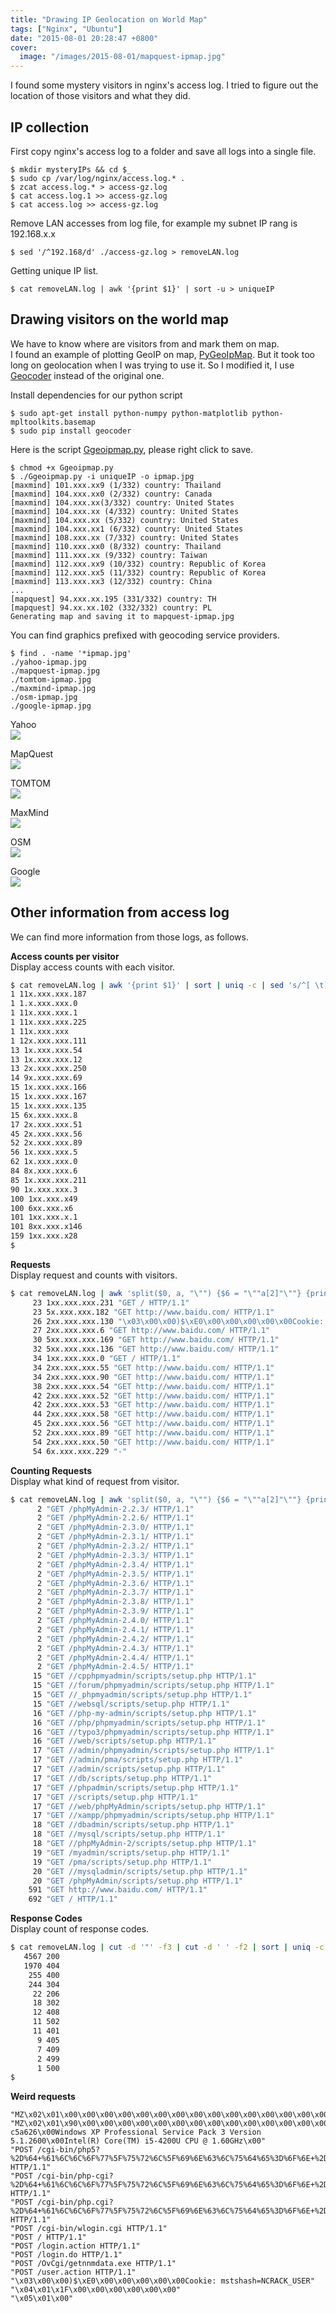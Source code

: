 ```yaml
---
title: "Drawing IP Geolocation on World Map"
tags: ["Nginx", "Ubuntu"]
date: "2015-08-01 20:28:47 +0800"
cover:
  image: "/images/2015-08-01/mapquest-ipmap.jpg"
---
```


I found some mystery visitors in nginx's access log. I tried to figure out the location of those visitors and what they did.   

## IP collection

First copy nginx's access log to a folder and save all logs into a single file.

    $ mkdir mysteryIPs && cd $_
    $ sudo cp /var/log/nginx/access.log.* .
    $ zcat access.log.* > access-gz.log
    $ cat access.log.1 >> access-gz.log
    $ cat access.log >> access-gz.log

Remove LAN accesses from log file, for example my subnet IP rang is 192.168.x.x  

    $ sed '/^192.168/d' ./access-gz.log > removeLAN.log

Getting unique IP list.  

    $ cat removeLAN.log | awk '{print $1}' | sort -u > uniqueIP 

## Drawing visitors on the world map

We have to know where are visitors from and mark them on map.  
I found an example of plotting GeoIP on map, [PyGeoIpMap](https://github.com/pierrrrrrre/PyGeoIpMap). But it took too long on geolocation when I was trying to use it. So I modified it, I use [Geocoder](https://github.com/DenisCarriere/geocoder) instead of the original one.  

Install dependencies for our python script  

    $ sudo apt-get install python-numpy python-matplotlib python-mpltoolkits.basemap
    $ sudo pip install geocoder  

Here is the script [Ggeoipmap.py](/resource/2015-08-01/Ggeoipmap.py), please right click to save.  

    $ chmod +x Ggeoipmap.py 
    $ ./Ggeoipmap.py -i uniqueIP -o ipmap.jpg  
    [maxmind] 101.xxx.xx9 (1/332) country: Thailand
    [maxmind] 104.xxx.xx0 (2/332) country: Canada
    [maxmind] 104.xxx.xx(3/332) country: United States
    [maxmind] 104.xxx.xx (4/332) country: United States
    [maxmind] 104.xxx.xx (5/332) country: United States
    [maxmind] 104.xxx.xx1 (6/332) country: United States
    [maxmind] 108.xxx.xx (7/332) country: United States
    [maxmind] 110.xxx.xx0 (8/332) country: Thailand
    [maxmind] 111.xxx.xx (9/332) country: Taiwan
    [maxmind] 112.xxx.xx9 (10/332) country: Republic of Korea
    [maxmind] 112.xxx.xx5 (11/332) country: Republic of Korea
    [maxmind] 113.xxx.xx3 (12/332) country: China
    ...
    [mapquest] 94.xxx.xx.195 (331/332) country: TH
    [mapquest] 94.xx.xx.102 (332/332) country: PL
    Generating map and saving it to mapquest-ipmap.jpg

You can find graphics prefixed with geocoding service providers.  

    $ find . -name '*ipmap.jpg'
    ./yahoo-ipmap.jpg
    ./mapquest-ipmap.jpg
    ./tomtom-ipmap.jpg
    ./maxmind-ipmap.jpg
    ./osm-ipmap.jpg
    ./google-ipmap.jpg

Yahoo  
![](/images/2015-08-01/yahoo-ipmap.jpg)

MapQuest  
![](/images/2015-08-01/mapquest-ipmap.jpg)

TOMTOM  
![](/images/2015-08-01/tomtom-ipmap.jpg)

MaxMind  
![](/images/2015-08-01/maxmind-ipmap.jpg)

OSM  
![](/images/2015-08-01/osm-ipmap.jpg)

Google  
![](/images/2015-08-01/google-ipmap.jpg)

## Other information from access log

We can find more information from those logs, as follows.

**Access counts per visitor**   
Display access counts with each visitor.  

```bash
$ cat removeLAN.log | awk '{print $1}' | sort | uniq -c | sed 's/^[ \t]*//' | sort -k1 -n 
1 11x.xxx.xxx.187
1 1.x.xxx.xxx.0
1 11x.xxx.xxx.1
1 11x.xxx.xxx.225
1 11x.xxx.xxx
1 12x.xxx.xxx.111
13 1x.xxx.xxx.54
13 1x.xxx.xxx.12
13 2x.xxx.xxx.250
14 9x.xxx.xxx.69
15 1x.xxx.xxx.166
15 1x.xxx.xxx.167
15 1x.xxx.xxx.135
15 6x.xxx.xxx.8
17 2x.xxx.xxx.51
45 2x.xxx.xxx.56
52 2x.xxx.xxx.89
56 1x.xxx.xxx.5
62 1x.xxx.xxx.0
84 8x.xxx.xxx.6
85 1x.xxx.xxx.211
90 1x.xxx.xxx.3
100 1xx.xxx.x49
100 6xx.xxx.x6
101 1xx.xxx.x.1
101 8xx.xxx.x146
159 1xx.xxx.x28
$
```

**Requests**   
Display request and counts with visitors. 

```bash
$ cat removeLAN.log | awk 'split($0, a, "\"") {$6 = "\""a[2]"\""} {print $1 " " $6}' | sort | uniq -c | sort -k 1 -n  
     23 1xx.xxx.xxx.231 "GET / HTTP/1.1"
     23 5x.xxx.xxx.182 "GET http://www.baidu.com/ HTTP/1.1"
     26 2xx.xxx.xxx.130 "\x03\x00\x00)$\xE0\x00\x00\x00\x00\x00Cookie: mstshash=NCRACK_USER"
     27 2xx.xxx.xxx.6 "GET http://www.baidu.com/ HTTP/1.1"
     30 5xx.xxx.xxx.169 "GET http://www.baidu.com/ HTTP/1.1"
     32 5xx.xxx.xxx.136 "GET http://www.baidu.com/ HTTP/1.1"
     34 1xx.xxx.xxx.0 "GET / HTTP/1.1"
     34 2xx.xxx.xxx.55 "GET http://www.baidu.com/ HTTP/1.1"
     34 2xx.xxx.xxx.90 "GET http://www.baidu.com/ HTTP/1.1"
     38 2xx.xxx.xxx.54 "GET http://www.baidu.com/ HTTP/1.1"
     42 2xx.xxx.xxx.52 "GET http://www.baidu.com/ HTTP/1.1"
     42 2xx.xxx.xxx.53 "GET http://www.baidu.com/ HTTP/1.1"
     44 2xx.xxx.xxx.58 "GET http://www.baidu.com/ HTTP/1.1"
     45 2xx.xxx.xxx.56 "GET http://www.baidu.com/ HTTP/1.1"
     52 2xx.xxx.xxx.89 "GET http://www.baidu.com/ HTTP/1.1"
     54 2xx.xxx.xxx.50 "GET http://www.baidu.com/ HTTP/1.1"
     54 6x.xxx.xxx.229 "-"
```

**Counting Requests**  
Display what kind of request from visitor.  

```bash
$ cat removeLAN.log | awk 'split($0, a, "\"") {$6 = "\""a[2]"\""} {print $6}' | sort | uniq -c | sort -n  
      2 "GET /phpMyAdmin-2.2.3/ HTTP/1.1"
      2 "GET /phpMyAdmin-2.2.6/ HTTP/1.1"
      2 "GET /phpMyAdmin-2.3.0/ HTTP/1.1"
      2 "GET /phpMyAdmin-2.3.1/ HTTP/1.1"
      2 "GET /phpMyAdmin-2.3.2/ HTTP/1.1"
      2 "GET /phpMyAdmin-2.3.3/ HTTP/1.1"
      2 "GET /phpMyAdmin-2.3.4/ HTTP/1.1"
      2 "GET /phpMyAdmin-2.3.5/ HTTP/1.1"
      2 "GET /phpMyAdmin-2.3.6/ HTTP/1.1"
      2 "GET /phpMyAdmin-2.3.7/ HTTP/1.1"
      2 "GET /phpMyAdmin-2.3.8/ HTTP/1.1"
      2 "GET /phpMyAdmin-2.3.9/ HTTP/1.1"
      2 "GET /phpMyAdmin-2.4.0/ HTTP/1.1"
      2 "GET /phpMyAdmin-2.4.1/ HTTP/1.1"
      2 "GET /phpMyAdmin-2.4.2/ HTTP/1.1"
      2 "GET /phpMyAdmin-2.4.3/ HTTP/1.1"
      2 "GET /phpMyAdmin-2.4.4/ HTTP/1.1"
      2 "GET /phpMyAdmin-2.4.5/ HTTP/1.1"
     15 "GET //cpphpmyadmin/scripts/setup.php HTTP/1.1"
     15 "GET //forum/phpmyadmin/scripts/setup.php HTTP/1.1"
     15 "GET //_phpmyadmin/scripts/setup.php HTTP/1.1"
     15 "GET //websql/scripts/setup.php HTTP/1.1"
     16 "GET //php-my-admin/scripts/setup.php HTTP/1.1"
     16 "GET //php/phpmyadmin/scripts/setup.php HTTP/1.1"
     16 "GET //typo3/phpmyadmin/scripts/setup.php HTTP/1.1"
     16 "GET //web/scripts/setup.php HTTP/1.1"
     17 "GET //admin/phpmyadmin/scripts/setup.php HTTP/1.1"
     17 "GET //admin/pma/scripts/setup.php HTTP/1.1"
     17 "GET //admin/scripts/setup.php HTTP/1.1"
     17 "GET //db/scripts/setup.php HTTP/1.1"
     17 "GET //phpadmin/scripts/setup.php HTTP/1.1"
     17 "GET //scripts/setup.php HTTP/1.1"
     17 "GET //web/phpMyAdmin/scripts/setup.php HTTP/1.1"
     17 "GET //xampp/phpmyadmin/scripts/setup.php HTTP/1.1"
     18 "GET //dbadmin/scripts/setup.php HTTP/1.1"
     18 "GET //mysql/scripts/setup.php HTTP/1.1"
     18 "GET //phpMyAdmin-2/scripts/setup.php HTTP/1.1"
     19 "GET /myadmin/scripts/setup.php HTTP/1.1"
     19 "GET /pma/scripts/setup.php HTTP/1.1"
     20 "GET //mysqladmin/scripts/setup.php HTTP/1.1"
     20 "GET /phpMyAdmin/scripts/setup.php HTTP/1.1"
    591 "GET http://www.baidu.com/ HTTP/1.1"
    692 "GET / HTTP/1.1"
```
 
**Response Codes**  
Display count of response codes.  

```bash
$ cat removeLAN.log | cut -d '"' -f3 | cut -d ' ' -f2 | sort | uniq -c | sort -rn
   4567 200
   1970 404
    255 400
    244 304
     22 206
     18 302
     12 408
     11 502
     11 401
      9 405
      7 409
      2 499
      1 500
$ 
```

**Weird requests**  

```
"MZ\x02\x01\x00\x00\x00\x00\x00\x00\x00\x00\x00\x00\x00\x00\x00\x00\x00\x00\x00\x00\x00\x02\x00\x00\x00\x00\x00\x00\x00\x00\x00\x18\x00\x00\x00\x00\x00\x00\x00G\x00\x00\x00\x00\x00\x00\x00\x00\x00\x00\x00\x00\x00\x00\x00\x00\x00\x00\x00\x01\x00\x00\x00"
"MZ\x02\x01\x90\x00\x00\x00\x00\x00\x00\x00\x00\x00\x00\x00\x00\x00\x00\x00\x00\x00\x00\x00\x01\x00\x00\x00\x00\x00\x00\x00\x00\x00~\x00\x00\x00\x00\x00\x00\x00\x01\x02\x01\x00\xFF\x01\x00\x00\x01\x00\x00\x00\x00microsof-c5a626\x00Windows XP Professional Service Pack 3 Version 5.1.2600\x00Intel(R) Core(TM) i5-4200U CPU @ 1.60GHz\x00"
"POST /cgi-bin/php5?%2D%64+%61%6C%6C%6F%77%5F%75%72%6C%5F%69%6E%63%6C%75%64%65%3D%6F%6E+%2D%64+%73%61%66%65%5F%6D%6F%64%65%3D%6F%66%66+%2D%64+%73%75%68%6F%73%69%6E%2E%73%69%6D%75%6C%61%74%69%6F%6E%3D%6F%6E+%2D%64+%64%69%73%61%62%6C%65%5F%66%75%6E%63%74%69%6F%6E%73%3D%22%22+%2D%64+%6F%70%65%6E%5F%62%61%73%65%64%69%72%3D%6E%6F%6E%65+%2D%64+%61%75%74%6F%5F%70%72%65%70%65%6E%64%5F%66%69%6C%65%3D%70%68%70%3A%2F%2F%69%6E%70%75%74+%2D%64+%63%67%69%2E%66%6F%72%63%65%5F%72%65%64%69%72%65%63%74%3D%30+%2D%64+%63%67%69%2E%72%65%64%69%72%65%63%74%5F%73%74%61%74%75%73%5F%65%6E%76%3D%30+%2D%6E HTTP/1.1"
"POST /cgi-bin/php-cgi?%2D%64+%61%6C%6C%6F%77%5F%75%72%6C%5F%69%6E%63%6C%75%64%65%3D%6F%6E+%2D%64+%73%61%66%65%5F%6D%6F%64%65%3D%6F%66%66+%2D%64+%73%75%68%6F%73%69%6E%2E%73%69%6D%75%6C%61%74%69%6F%6E%3D%6F%6E+%2D%64+%64%69%73%61%62%6C%65%5F%66%75%6E%63%74%69%6F%6E%73%3D%22%22+%2D%64+%6F%70%65%6E%5F%62%61%73%65%64%69%72%3D%6E%6F%6E%65+%2D%64+%61%75%74%6F%5F%70%72%65%70%65%6E%64%5F%66%69%6C%65%3D%70%68%70%3A%2F%2F%69%6E%70%75%74+%2D%64+%63%67%69%2E%66%6F%72%63%65%5F%72%65%64%69%72%65%63%74%3D%30+%2D%64+%63%67%69%2E%72%65%64%69%72%65%63%74%5F%73%74%61%74%75%73%5F%65%6E%76%3D%30+%2D%6E HTTP/1.1"
"POST /cgi-bin/php.cgi?%2D%64+%61%6C%6C%6F%77%5F%75%72%6C%5F%69%6E%63%6C%75%64%65%3D%6F%6E+%2D%64+%73%61%66%65%5F%6D%6F%64%65%3D%6F%66%66+%2D%64+%73%75%68%6F%73%69%6E%2E%73%69%6D%75%6C%61%74%69%6F%6E%3D%6F%6E+%2D%64+%64%69%73%61%62%6C%65%5F%66%75%6E%63%74%69%6F%6E%73%3D%22%22+%2D%64+%6F%70%65%6E%5F%62%61%73%65%64%69%72%3D%6E%6F%6E%65+%2D%64+%61%75%74%6F%5F%70%72%65%70%65%6E%64%5F%66%69%6C%65%3D%70%68%70%3A%2F%2F%69%6E%70%75%74+%2D%64+%63%67%69%2E%66%6F%72%63%65%5F%72%65%64%69%72%65%63%74%3D%30+%2D%64+%63%67%69%2E%72%65%64%69%72%65%63%74%5F%73%74%61%74%75%73%5F%65%6E%76%3D%30+%2D%6E HTTP/1.1"
"POST /cgi-bin/wlogin.cgi HTTP/1.1"
"POST / HTTP/1.1"
"POST /login.action HTTP/1.1"
"POST /login.do HTTP/1.1"
"POST /OvCgi/getnnmdata.exe HTTP/1.1"
"POST /user.action HTTP/1.1"
"\x03\x00\x00)$\xE0\x00\x00\x00\x00\x00Cookie: mstshash=NCRACK_USER"
"\x04\x01\x1F\x00\x00\x00\x00\x00\x00"
"\x05\x01\x00"
```

